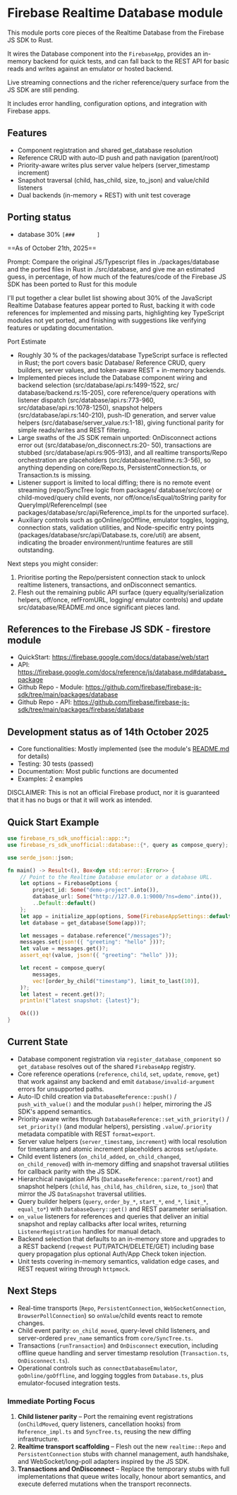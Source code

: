 # Firebase Realtime Database module

This module ports core pieces of the Realtime Database from the Firebase JS SDK to Rust.

It wires the Database component into the `FirebaseApp`, provides an in-memory backend for quick tests, and can fall back to the REST API for basic reads and writes against an emulator or hosted backend. 

Live streaming connections and the richer reference/query surface from the JS SDK are still pending.

It includes error handling, configuration options, and integration with Firebase apps.

## Features

- Component registration and shared get_database resolution
- Reference CRUD with auto-ID push and path navigation (parent/root)
- Priority-aware writes plus server value helpers (server_timestamp increment)
- Snapshot traversal (child, has_child, size, to_json) and value/child listeners
- Dual backends (in-memory + REST) with unit test coverage


## Porting status

- database 30% `[###       ]`

==As of October 21th, 2025== 

Prompt: Compare the original JS/Typescript files in ./packages/database and the ported files in Rust in ./src/database, and give me an estimated guess, in percentage, of how much of the features/code of the Firebase JS SDK has been ported to Rust for this module

I'll put together a clear bullet list showing about 30% of the JavaScript Realtime Database features appear ported to Rust, backing it with code references for implemented and missing parts, highlighting key TypeScript modules not yet ported, and finishing with suggestions like verifying features or updating documentation.

Port Estimate

  - Roughly 30 % of the packages/database TypeScript surface is reflected in Rust; the port covers basic Database/
  Reference CRUD, query builders, server values, and token-aware REST + in-memory backends.
  - Implemented pieces include the Database component wiring and backend selection (src/database/api.rs:1499-1522, src/
  database/backend.rs:15-205), core reference/query operations with listener dispatch (src/database/api.rs:773-960,
  src/database/api.rs:1078-1250), snapshot helpers (src/database/api.rs:140-210), push-ID generation, and server value
  helpers (src/database/server_value.rs:1-18), giving functional parity for simple reads/writes and REST filtering.
  - Large swaths of the JS SDK remain unported: OnDisconnect actions error out (src/database/on_disconnect.rs:20-
  50), transactions are stubbed (src/database/api.rs:905-913), and all realtime transports/Repo orchestration are
  placeholders (src/database/realtime.rs:3-56), so anything depending on core/Repo.ts, PersistentConnection.ts, or
  Transaction.ts is missing.
  - Listener support is limited to local diffing; there is no remote event streaming (repo/SyncTree logic from packages/
  database/src/core) or child-moved/query child events, nor off/once/isEqual/toString parity for QueryImpl/ReferenceImpl
  (see packages/database/src/api/Reference_impl.ts for the unported surface).
  - Auxiliary controls such as goOnline/goOffline, emulator toggles, logging, connection stats, validation utilities,
  and Node-specific entry points (packages/database/src/api/Database.ts, core/util) are absent, indicating the broader
  environment/runtime features are still outstanding.

Next steps you might consider:

  1. Prioritise porting the Repo/persistent connection stack to unlock realtime listeners, transactions, and onDisconnect semantics.
  2. Flesh out the remaining public API surface (query equality/serialization helpers, off/once, refFromURL, logging/ emulator controls) and update src/database/README.md once significant pieces land.


## References to the Firebase JS SDK - firestore module

- QuickStart: <https://firebase.google.com/docs/database/web/start>
- API: <https://firebase.google.com/docs/reference/js/database.md#database_package>
- Github Repo - Module: <https://github.com/firebase/firebase-js-sdk/tree/main/packages/database>
- Github Repo - API: <https://github.com/firebase/firebase-js-sdk/tree/main/packages/firebase/database>

## Development status as of 14th October 2025

- Core functionalities: Mostly implemented (see the module's [README.md](https://github.com/dgasparri/firebase-rs-sdk-unofficial/tree/main/src/firestore) for details)
- Testing: 30 tests (passed)
- Documentation: Most public functions are documented
- Examples: 2 examples

DISCLAIMER: This is not an official Firebase product, nor it is guaranteed that it has no bugs or that it will work as intended.


## Quick Start Example

```rust
use firebase_rs_sdk_unofficial::app::*;
use firebase_rs_sdk_unofficial::database::{*, query as compose_query};

use serde_json::json;

fn main() -> Result<(), Box<dyn std::error::Error>> {
    // Point to the Realtime Database emulator or a database URL.
    let options = FirebaseOptions {
        project_id: Some("demo-project".into()),
        database_url: Some("http://127.0.0.1:9000/?ns=demo".into()),
        ..Default::default()
    };
    let app = initialize_app(options, Some(FirebaseAppSettings::default()))?;
    let database = get_database(Some(app))?;

    let messages = database.reference("/messages")?;
    messages.set(json!({ "greeting": "hello" }))?;
    let value = messages.get()?;
    assert_eq!(value, json!({ "greeting": "hello" }));

    let recent = compose_query(
        messages,
        vec![order_by_child("timestamp"), limit_to_last(10)],
    )?;
    let latest = recent.get()?;
    println!("latest snapshot: {latest}");

    Ok(())
}
```

## Current State

- Database component registration via `register_database_component` so `get_database` resolves out of the shared `FirebaseApp` registry.
- Core reference operations (`reference`, `child`, `set`, `update`, `remove`, `get`) that work against any backend and emit `database/invalid-argument` errors for unsupported paths.
- Auto-ID child creation via `DatabaseReference::push()` / `push_with_value()` and the modular `push()` helper, mirroring the JS SDK's append semantics.
- Priority-aware writes through `DatabaseReference::set_with_priority()` / `set_priority()` (and modular helpers), persisting `.value`/`.priority` metadata compatible with REST `format=export`.
- Server value helpers (`server_timestamp`, `increment`) with local resolution for timestamp and atomic increment placeholders across `set`/`update`.
- Child event listeners (`on_child_added`, `on_child_changed`, `on_child_removed`) with in-memory diffing and snapshot traversal utilities for callback parity with the JS SDK.
- Hierarchical navigation APIs (`DatabaseReference::parent/root`) and snapshot helpers (`child`, `has_child`, `has_children`, `size`, `to_json`) that mirror the JS `DataSnapshot` traversal utilities.
- Query builder helpers (`query`, `order_by_*`, `start_*`, `end_*`, `limit_*`, `equal_to*`) with `DatabaseQuery::get()` and REST parameter serialisation.
- `on_value` listeners for references and queries that deliver an initial snapshot and replay callbacks after local writes, returning `ListenerRegistration` handles for manual detach.
- Backend selection that defaults to an in-memory store and upgrades to a REST backend (`reqwest` PUT/PATCH/DELETE/GET) including base query propagation plus optional Auth/App Check token injection.
- Unit tests covering in-memory semantics, validation edge cases, and REST request wiring through `httpmock`.

## Next Steps

- Real-time transports (`Repo`, `PersistentConnection`, `WebSocketConnection`, `BrowserPollConnection`) so `onValue`/child events react to remote changes.
- Child event parity: `on_child_moved`, query-level child listeners, and server-ordered `prev_name` semantics from `core/SyncTree.ts`.
- Transactions (`runTransaction`) and `OnDisconnect` execution, including offline queue handling and server timestamp resolution (`Transaction.ts`, `OnDisconnect.ts`).
- Operational controls such as `connectDatabaseEmulator`, `goOnline/goOffline`, and logging toggles from `Database.ts`, plus emulator-focused integration tests.

### Immediate Porting Focus

1. **Child listener parity** – Port the remaining event registrations (`onChildMoved`, query listeners, cancellation hooks) from `Reference_impl.ts` and `SyncTree.ts`, reusing the new diffing infrastructure.
2. **Realtime transport scaffolding** – Flesh out the new `realtime::Repo` and `PersistentConnection` stubs with channel management, auth handshake, and WebSocket/long-poll adapters inspired by the JS SDK.
3. **Transactions and OnDisconnect** – Replace the temporary stubs with full implementations that queue writes locally, honour abort semantics, and execute deferred mutations when the transport reconnects.
